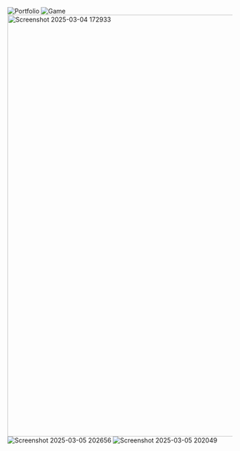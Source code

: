 
![Portfolio](https://github.com/user-attachments/assets/7cad97b3-37eb-4f2d-ab0c-1776e6c8de83)
![Game](https://github.com/user-attachments/assets/bfd9df65-2fc2-4f98-9fd3-5a6fb431eb7e)
<img width="944" alt="Screenshot 2025-03-04 172933" src="https://github.com/user-attachments/assets/f0020c46-27d1-4577-acdc-ad3120a301bc" />
![Screenshot 2025-03-05 202656](https://github.com/user-attachments/assets/f1c0dd03-e79f-408e-8b3f-356ebd4c4f16)
![Screenshot 2025-03-05 202049](https://github.com/user-attachments/assets/a80ea176-78a9-46d3-bd9f-4f4e1490fd56)




















